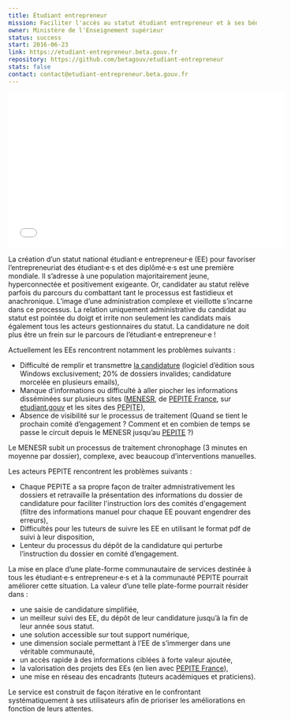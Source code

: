 ```yaml
---
title: Étudiant entrepreneur
mission: Faciliter l'accès au statut étudiant entrepreneur et à ses bénéfices
owner: Ministère de l'Enseignement supérieur
status: success
start: 2016-06-23
link: https://etudiant-entrepreneur.beta.gouv.fr
repository: https://github.com/betagouv/etudiant-entrepreneur
stats: false
contact: contact@etudiant-entrepreneur.beta.gouv.fr
---
```


<iframe style="border:none;" width="560" height="315" src="//www.dailymotion.com/embed/video/x4aa7o4" allowfullscreen></iframe>

La création d’un statut national étudiant·e entrepreneur·e (EE) pour favoriser l’entrepreneuriat des étudiant·e·s et des diplômé·e·s est une première mondiale. Il s’adresse à une population majoritairement jeune, hyperconnectée et positivement exigeante. Or, candidater au statut relève parfois du parcours du combattant tant le processus est fastidieux et anachronique. L’image d’une administration complexe et vieillotte s’incarne dans ce processus. La relation uniquement administrative du candidat au statut est pointée du doigt et irrite non seulement les candidats mais également tous les acteurs gestionnaires du statut.
La candidature ne doit plus être un frein sur le parcours de l’étudiant·e entrepreneur·e !

Actuellement les EEs rencontrent notamment les problèmes suivants :

- Difficulté de remplir et transmettre [la candidature](http://media.etudiant.gouv.fr/file/Statut/01/0/candidature-snee-2016-17_ori_581010.pdf) (logiciel d’édition sous Windows exclusivement; 20% de dossiers invalides; candidature morcelée en plusieurs emails),
- Manque d’informations ou difficulté à aller piocher les informations disséminées sur plusieurs sites ([<abbr title="Ministère de l'Education Nationale, de l'Enseignement Supérieur et de la Recherche">MENESR</abbr>](http://www.enseignementsup-recherche.gouv.fr/cid79926/statut-national-etudiant-entrepreneur.html), de [PEPITE France](http://www.pepite-france.fr/), sur [etudiant.gouv](http://www.etudiant.gouv.fr/pid33854/entrepreneuriat-etudiant.html) et les sites des <abbr title="Pôles Etudiants pour l'Innovation, le Transfert et l'Entrepreneuriat">PEPITE</abbr>),
- Absence de visibilité sur le processus de traitement (Quand se tient le prochain comité d’engagement ? Comment et en combien de temps se passe le circuit depuis le MENESR jusqu’au [<abbr title="Pôles Etudiants pour l'Innovation, le Transfert et l'Entrepreneuriat">PEPITE</abbr>](http://www.enseignementsup-recherche.gouv.fr/cid79223/pepite-poles-etudiants-pour-innovation-transfert-entrepreneuriat.html) ?)

Le MENESR subit un processus de traitement chronophage (3 minutes en moyenne par dossier), complexe, avec beaucoup d’interventions manuelles.

Les acteurs PEPITE rencontrent les problèmes suivants :

- Chaque PEPITE a sa propre façon de traiter admnistrativement les dossiers et retravaille la présentation des informations du dossier de candidature pour faciliter l'instruction lors des comités d'engagement (filtre des informations manuel pour chaque EE pouvant engendrer des erreurs),
- Difficultés pour les tuteurs de suivre les EE en utilisant le format pdf de suivi à leur disposition,
- Lenteur du processus du dépôt de la candidature qui perturbe l’instruction du dossier en comité d’engagement.

La mise en place d’une plate-forme communautaire de services destinée à tous les étudiant·e·s entrepreneur·e·s et à la communauté PEPITE pourrait améliorer cette situation. La valeur d’une telle plate-forme pourrait résider dans :

- une saisie de candidature simplifiée,
- un meilleur suivi des EE, du dépôt de leur candidature jusqu’à la fin de leur année sous statut.
- une solution accessible sur tout support numérique,
- une dimension sociale permettant à l’EE de s’immerger dans une véritable communauté,
- un accès rapide à des informations ciblées à forte valeur ajoutée,
- la valorisation des projets des EEs (en lien avec [PEPITE France](http://www.pepite-france.fr/)),
- une mise en réseau des encadrants (tuteurs académiques et praticiens).


Le service est construit de façon itérative en le confrontant systématiquement à ses utilisateurs afin de prioriser les améliorations en fonction de leurs attentes.
